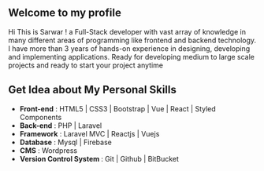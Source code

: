 ## Welcome to my profile

Hi This is Sarwar ! a Full-Stack developer with vast array of knowledge in many different areas of programming like frontend and backend technology. I have more than 3 years of hands-on experience in designing, developing and implementing applications. Ready for developing medium to large scale projects and ready to start your project anytime


## Get Idea about My Personal Skills

- <b>Front-end</b> : HTML5 | CSS3 | Bootstrap | Vue | React | Styled Components  
- <b>Back-end</b> : PHP | Laravel 
- <b>Framework</b> : Laravel MVC | Reactjs | Vuejs 
- <b>Database</b> : Mysql | Firebase 
- <b>CMS</b> : Wordpress 
- <b>Version Control System </b> :  Git | Github | BitBucket

